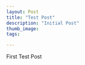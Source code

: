 ```yaml
---
layout: Post
title: "Test Post"
description: "Initial Post"
thumb_image: 
tags:

---
```


First Test Post